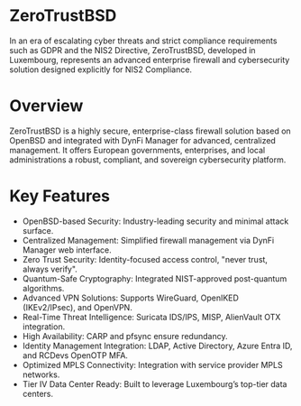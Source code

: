 # ZeroTrustBSD
In an era of escalating cyber threats and strict compliance requirements such as GDPR and the NIS2 Directive, ZeroTrustBSD, developed in Luxembourg, represents an advanced enterprise firewall and cybersecurity solution designed explicitly for NIS2 Compliance.

# Overview
ZeroTrustBSD is a highly secure, enterprise-class firewall solution based on OpenBSD and integrated with DynFi Manager for advanced, centralized management. It offers European governments, enterprises, and local administrations a robust, compliant, and sovereign cybersecurity platform.

# Key Features
* OpenBSD-based Security: Industry-leading security and minimal attack surface.
* Centralized Management: Simplified firewall management via DynFi Manager web interface.
* Zero Trust Security: Identity-focused access control, "never trust, always verify".
* Quantum-Safe Cryptography: Integrated NIST-approved post-quantum algorithms.
* Advanced VPN Solutions: Supports WireGuard, OpenIKED (IKEv2/IPsec), and OpenVPN.
* Real-Time Threat Intelligence: Suricata IDS/IPS, MISP, AlienVault OTX integration.
* High Availability: CARP and pfsync ensure redundancy.
* Identity Management Integration: LDAP, Active Directory, Azure Entra ID, and RCDevs OpenOTP MFA.
* Optimized MPLS Connectivity: Integration with service provider MPLS networks.
* Tier IV Data Center Ready: Built to leverage Luxembourg’s top-tier data centers.
